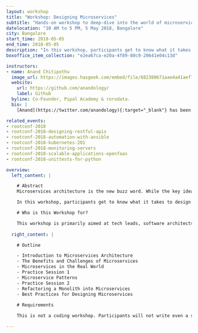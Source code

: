 ```yaml
---
layout: workshop
title: "Workshop: Designing Microservices"
subtitle: "Hands-on workshop to deep-dive into the world of microservices"
datelocation: "10 AM to 5 PM, 5 May 2018, Bangalore"
city: Bangalore
start_time: 2018-05-05
end_time: 2018-05-05
description: "In this workshop, participants get to know what it takes to design an application as microservices, while clearly undertanding the price they are paying and the the benefits they are receiving. During the workshop, the participants will be divided into groups of 4/5 people and each group will discuss and design a non-trivial application as microservices."
boxoffice_item_collection: "e2ea67ca-e20a-4f89-80c9-20641e04c13d"

instructors:
- name: Anand Chitipothu 
  image_url: https://images.hasgeek.com/embed/file/682380671aae4a41aef7ca3e17a15005
  website:
    url: https://github.com/anandology/
    label: Github
  byline: Co-Founder, Pipal Academy & rorodata.
  bio: |
    [Anand](https://twitter.com/anandology){:target="_blank"} has been crafting beautiful software since a decade and half. He’s now building a data science platform, [rorodata](https://rorodata.com/){:target="_blank"}, which he recently co-founded. He regularly conducts advanced programming courses through [Pipal Academy](https://pipal.in/){:target="_blank"}. He is co-author of web.py, a micro web framework in Python. He has worked at Strand Life Sciences and Internet Archive.

related_events:
- rootconf-2018
- rootconf-2018-designing-restful-apis
- rootconf-2018-automation-with-ansible
- rootconf-2018-kubernetes-201
- rootconf-2018-monitoring-servers
- rootconf-2018-scalable-applications-openfaas
- rootconf-2018-unittests-for-python

overview:
  left_content: |

    # Abstract
    Microservices architecture is the new buzz word. While the key ideas like “modularity”, “separation of concerns”, “doing one thing well” etc. are well known guiding priciples from long time, the advent of containers and maturity in devops practices made it possible to build software applications as microservices.

    In this workshop, participants get to know what it takes to design an application as microservices, while clearly undertanding the price they are paying and the the benefits they are receiving. During the workshop, the participants will be divided into groups of 4/5 people and each group will discuss and design a non-trivial application as microservices.

    # Who is this Workshop for?

    This workshop is primarily aimed at tech leads, software architects and CTOs. It’ll also be useful for experienced software developers who have keen interest in microservices.
    
  right_content: |

    # Outline

    - Introduction to Microservices Architecture
    - The Benefits and Challenges of Microservices
    - Microservices in the Real World
    - Practice Session 1
    - Microservice Patterns
    - Practice Session 2
    - Refactoring a Monolith into Microservices
    - Best Practices for Designing Microservices
    
    # Requirements

    This is not a coding workshop. Participants will not write even a single line of code during the workshop. In fact, participants may not even bring their laptops, a pen and paper would suffice. 

---
```

